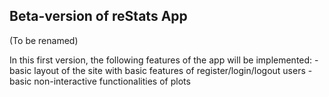 ## Beta-version of reStats App

(To be renamed)

In this first version, the following features of the app will be implemented:
    - basic layout of the site with basic features of register/login/logout users
    - basic non-interactive functionalities of plots

